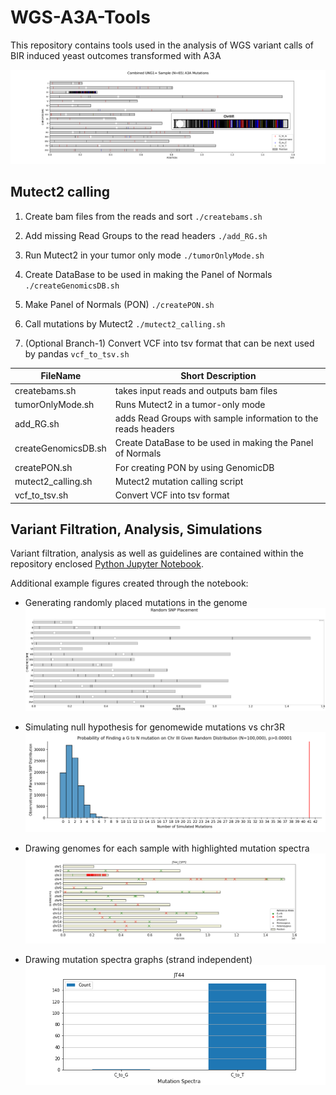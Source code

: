 # WGS-A3A-Tools
This repository contains tools used in the analysis of WGS variant calls of BIR induced yeast outcomes transformed with A3A

![](https://github.com/malkovalab/WGS-A3A-Tools/blob/main/Figures/A3A%20Mutations-blowout.png)

## Mutect2 calling

1. Create bam files from the reads and sort
`./createbams.sh`

2. Add missing Read Groups to the read headers
`./add_RG.sh`

3. Run Mutect2 in your tumor only mode
`./tumorOnlyMode.sh`

4. Create DataBase to be used in making the Panel of Normals
`./createGenomicsDB.sh`

5. Make Panel of Normals (PON)
`./createPON.sh`

6. Call mutations by Mutect2
`./mutect2_calling.sh`

7. (Optional Branch-1) Convert VCF into tsv format that can be next used by pandas
`vcf_to_tsv.sh`


| FileName | Short Description |
| --- | --- |
| createbams.sh | takes input reads and outputs bam files |
| tumorOnlyMode.sh | Runs Mutect2 in a tumor-only mode |
| add_RG.sh | adds Read Groups with sample information to the reads headers |
| createGenomicsDB.sh | Create DataBase to be used in making the Panel of Normals | 
| createPON.sh | For creating PON by using GenomicDB |
| mutect2_calling.sh | Mutect2 mutation calling script |
| vcf_to_tsv.sh | Convert VCF into tsv format |

## Variant Filtration, Analysis, Simulations

Variant filtration, analysis as well as guidelines are contained within the repository enclosed [Python Jupyter Notebook](https://github.com/malkovalab/WGS-A3A-Tools/blob/main/code/VaraintFilteringAndAnalysis.ipynb).

Additional example figures created through the notebook:
- Generating randomly placed mutations in the genome
![](https://github.com/malkovalab/WGS-A3A-Tools/blob/main/Figures/Random_SNP_Placement_genome_example.png)

- Simulating null hypothesis for genomewide mutations vs chr3R
![](https://github.com/malkovalab/WGS-A3A-Tools/blob/main/Figures/Probability%20of%20Finding%20a%20G%20to%20N%20mutation%20on%20Chr%20III%20Given%20Random%20Distribution%20(N%3D100%2C000)%2C%20p_0.00001_new.png)

- Drawing genomes for each sample with highlighted mutation spectra
![](https://github.com/malkovalab/WGS-A3A-Tools/blob/main/Figures/JT44_CSFP2.png)

- Drawing mutation spectra graphs (strand independent)
![](https://github.com/malkovalab/WGS-A3A-Tools/blob/main/Figures/JT44_spectra.png)
